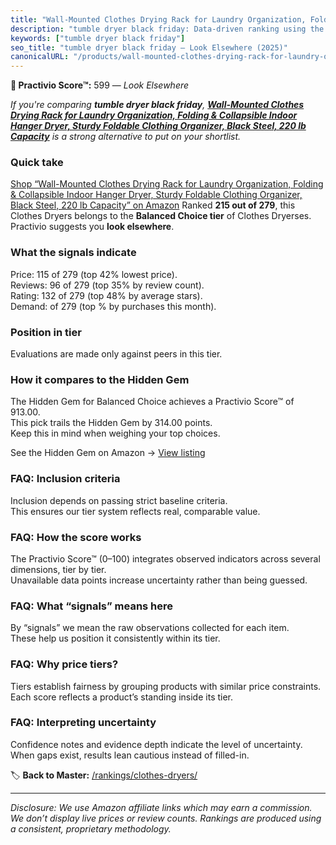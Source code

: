 ```yaml
---
title: "Wall-Mounted Clothes Drying Rack for Laundry Organization, Folding & Collapsible Indoor Hanger Dryer, Sturdy Foldable Clothing Organizer, Black Steel, 220 lb Capacity"
description: "tumble dryer black friday: Data-driven ranking using the Practivio Score™. Positioned by quality, value, demand, findability, momentum."
keywords: ["tumble dryer black friday"]
seo_title: "tumble dryer black friday — Look Elsewhere (2025)"
canonicalURL: "/products/wall-mounted-clothes-drying-rack-for-laundry-organization-folding-collapsible-indoor-hanger-dryer-sturdy-foldable-clothing-organizer-black-steel-220-lb-capacity-B0C1YY6MP6/"
---
```


**🚫 Practivio Score™:** 599 — _Look Elsewhere_


*If you're comparing **tumble dryer black friday**, **[Wall-Mounted Clothes Drying Rack for Laundry Organization, Folding & Collapsible Indoor Hanger Dryer, Sturdy Foldable Clothing Organizer, Black Steel, 220 lb Capacity](https://www.amazon.com/dp/B0C1YY6MP6?tag=practivio-20)** is a strong alternative to put on your shortlist.*
### Quick take
[Shop “Wall-Mounted Clothes Drying Rack for Laundry Organization, Folding & Collapsible Indoor Hanger Dryer, Sturdy Foldable Clothing Organizer, Black Steel, 220 lb Capacity” on Amazon](https://www.amazon.com/dp/B0C1YY6MP6?tag=practivio-20)
Ranked **215 out of 279**, this Clothes Dryers belongs to the **Balanced Choice tier** of Clothes Dryerses.  
Practivio suggests you **look elsewhere**.

### What the signals indicate
Price: 115 of 279 (top 42% lowest price).  
Reviews: 96 of 279 (top 35% by review count).  
Rating: 132 of 279 (top 48% by average stars).  
Demand:  of 279 (top % by purchases this month).

### Position in tier
Evaluations are made only against peers in this tier.

### How it compares to the Hidden Gem
The Hidden Gem for Balanced Choice achieves a Practivio Score™ of 913.00.  
This pick trails the Hidden Gem by 314.00 points.  
Keep this in mind when weighing your top choices.  

See the Hidden Gem on Amazon → [View listing](https://www.amazon.com/dp/B00Q4X2FSM?tag=practivio-20)

### FAQ: Inclusion criteria
Inclusion depends on passing strict baseline criteria.  
This ensures our tier system reflects real, comparable value.

### FAQ: How the score works
The Practivio Score™ (0–100) integrates observed indicators across several dimensions, tier by tier.  
Unavailable data points increase uncertainty rather than being guessed.

### FAQ: What “signals” means here
By “signals” we mean the raw observations collected for each item.  
These help us position it consistently within its tier.

### FAQ: Why price tiers?
Tiers establish fairness by grouping products with similar price constraints.  
Each score reflects a product’s standing inside its tier.

### FAQ: Interpreting uncertainty
Confidence notes and evidence depth indicate the level of uncertainty.  
When gaps exist, results lean cautious instead of filled-in.


🏷️ **Back to Master:** [/rankings/clothes-dryers/](/rankings/clothes-dryers/)

---
_Disclosure: We use Amazon affiliate links which may earn a commission. We don’t display live prices or review counts. Rankings are produced using a consistent, proprietary methodology._
